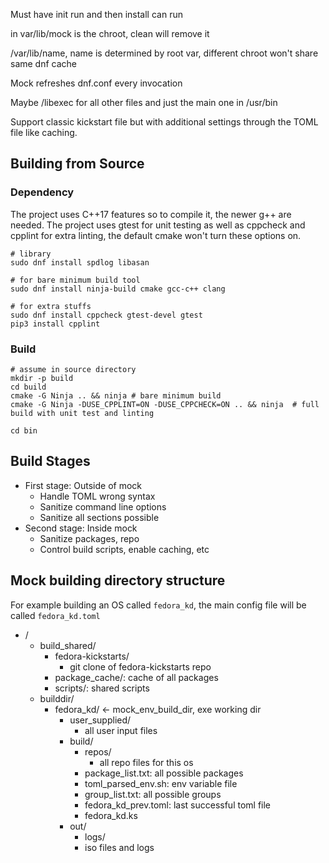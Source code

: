 Must have init run and then install can run

in var/lib/mock is the chroot, clean will remove it

/var/lib/name, name is determined by root var, different chroot won't share same dnf cache

Mock refreshes dnf.conf every invocation

Maybe /libexec for all other files and just the main one in /usr/bin

Support classic kickstart file but with additional settings through the TOML file like caching.

## Building from Source

### Dependency

The project uses C++17 features so to compile it, the newer g++ are needed. The project uses gtest for unit testing as well as cppcheck and cpplint for extra linting, the default cmake won't turn these options on.

```shell
# library
sudo dnf install spdlog libasan

# for bare minimum build tool
sudo dnf install ninja-build cmake gcc-c++ clang

# for extra stuffs
sudo dnf install cppcheck gtest-devel gtest
pip3 install cpplint
```

### Build

```shell
# assume in source directory
mkdir -p build
cd build
cmake -G Ninja .. && ninja # bare minimum build
cmake -G Ninja -DUSE_CPPLINT=ON -DUSE_CPPCHECK=ON .. && ninja  # full build with unit test and linting

cd bin
```

## Build Stages

- First stage: Outside of mock
  - Handle TOML wrong syntax
  - Sanitize command line options
  - Sanitize all sections possible
- Second stage: Inside mock
  - Sanitize packages, repo
  - Control build scripts, enable caching, etc

## Mock building directory structure

For example building an OS called ```fedora_kd```, the main config file will be called ```fedora_kd.toml```

- /
  - build_shared/
    - fedora-kickstarts/
        - git clone of fedora-kickstarts repo
    - package_cache/: cache of all packages
    - scripts/: shared scripts
  - builddir/
    - fedora_kd/ <- mock_env_build_dir, exe working dir
      - user_supplied/
        - all user input files
      - build/
        - repos/
            - all repo files for this os
        - package_list.txt: all possible packages
        - toml_parsed_env.sh: env variable file
        - group_list.txt: all possible groups
        - fedora_kd_prev.toml: last successful toml file
        - fedora_kd.ks
      - out/
        - logs/
        - iso files and logs